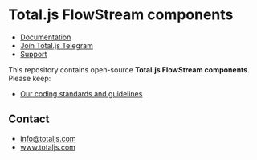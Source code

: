 # Total.js FlowStream components

- [Documentation](https://docs.totaljs.com)
- [Join Total.js Telegram](https://t.me/totaljs)
- [Support](https://www.totaljs.com/support/)

This repository contains open-source __Total.js FlowStream components__. Please keep:

- [Our coding standards and guidelines](https://docs.totaljs.com/welcome/67b47001ty51c/)

## Contact

- <info@totaljs.com>
- www.totaljs.com
